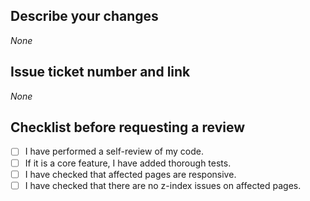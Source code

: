 ## Describe your changes

_None_

## Issue ticket number and link

_None_

## Checklist before requesting a review

- [ ] I have performed a self-review of my code.
- [ ] If it is a core feature, I have added thorough tests.
- [ ] I have checked that affected pages are responsive.
- [ ] I have checked that there are no z-index issues on affected pages.
